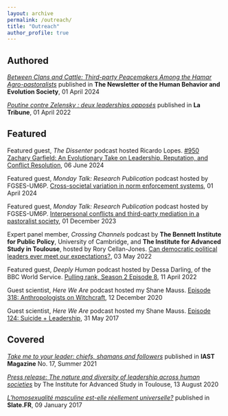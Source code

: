 ```yaml
---
layout: archive
permalink: /outreach/
title: "Outreach"
author_profile: true
---
```


## Authored

[*Between Clans and Cattle: Third-party Peacemakers Among the Hamar Agro-pastoralists*](https://www.hbes.com/between_clans_and_cattle/) published in **The Newsletter of the Human Behavior and Evolution Society**, 01 April 2024

[*Poutine contre Zelensky : deux leaderships opposés*](https://www.latribune.fr/opinions/tribunes/poutine-contre-zelensky-deux-leaderships-opposes-912420.html#Echobox=1648806473) published in **La Tribune**, 01 April 2022

## Featured

Featured guest, *The Dissenter* podcast hosted Ricardo Lopes. [#950 Zachary Garfield: An Evolutionary Take on Leadership, Reputation, and Conflict Resolution](https://www.thedissenter.net/podcast/950-zachary-garfield-an-evolutionary-take-on-leadership-reputation-and-conflict-resolution/), 06 June 2024

Featured guest, *Monday Talk: Research Publication* podcast hosted by FGSES-UM6P. [Cross-societal variation in norm enforcement systems](https://soundcloud.com/fgses-um6p/cross-societal-variation-in-norm-enforcement-systems), 01 April 2024

Featured guest, *Monday Talk: Research Publication* podcast hosted by FGSES-UM6P. [Interpersonal conflicts and third-party mediation in a pastoralist society](https://soundcloud.com/fgses-um6p/interpersonal-conflicts-and-third-party-mediation-in-a-pastoralist-society), 01 December 2023

Expert panel member, *Crossing Channels* podcast by **The Bennett Institute for Public Policy**, University of Cambridge, and **The Institute for Advanced Study in Toulouse**, hosted by Rory Cellan-Jones. [Can democratic political leaders ever meet our expectations?](https://podfollow.com/1597966909/episode/2b7cee202d3419a88c54b59668a792f38a6027da/view), 03 May 2022

Featured guest, *Deeply Human* podcast hosted by Dessa Darling, of the BBC World Service. [Pulling rank, Season 2 Episode 8](https://www.bbc.co.uk/programmes/w3ct3hh1), 11 April 2022

Guest scientist, *Here We Are* podcast hosted my Shane Mauss. [Episode 318: Anthropologists on Witchcraft](https://www.herewearepodcast.com/episodes/vonp2451io7kbli36gv1u031tus49y?rq=leadership), 12 December 2020

Guest scientist, *Here We Are* podcast hosted my Shane Mauss. [Episode 124: Suicide + Leadership](https://www.herewearepodcast.com/episodes/gwqm8j1utwfsxstkwm8my9192rii2u?rq=suicide), 31 May 2017

## Covered

[*Take me to your leader: chiefs, shamans and followers*](https://www.iast.fr/take-me-your-leader-chiefs-shamans-and-followers) published in **IAST Magazine** No. 17, Summer 2021

[*Press release: The nature and diversity of leadership across human societies*](https://www.iast.fr/press-release-nature-and-diversity-leadership-across-human-societies) by The Institute for Advanced Study in Toulouse, 13 August 2020

[*L'homosexualité masculine est-elle réellement universelle?*](https://www.slate.fr/story/133766/homosexualite-masculine-reellement-universelle) published in **Slate.FR**, 09 January 2017